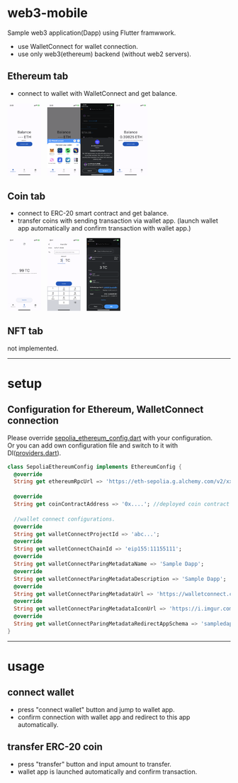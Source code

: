 # web3-mobile
Sample web3 application(Dapp) using Flutter framwwork.  
* use WalletConnect for wallet connection.
* use only web3(ethereum) backend (without web2 servers).
## Ethereum tab
* connect to wallet with WalletConnect and get balance.

<img src="img/ethereum_screen_1.PNG" width="15%">　<img src="img/ethereum_screen_2.PNG" width="15%"><img src="img/metamask_connection.PNG" width="15%"><img src="img/ethereum_screen_3.PNG" width="15%">

## Coin tab
* connect to ERC-20 smart contract and get balance.
* transfer coins with sending transaction via wallet app.
(launch wallet app automatically and confirm transaction with wallet app.)

<img src="img/coin_screen.PNG" width="15%">　<img src="img/transfer_screen.PNG" width="15%">　<img src="img/metamask_transaction.PNG" width="15%">

## NFT tab
not implemented.

---

# setup
## Configuration for Ethereum, WalletConnect connection
Please override [sepolia_ethereum_config.dart](/lib/config/sepolia_ethereum_config.dart) with your configuration.  
Or you can add own configuration file and switch to it with DI([providers.dart](/lib/di/providers.dart)).

```dart
class SepoliaEthereumConfig implements EthereumConfig {
  @override
  String get ethereumRpcUrl => 'https://eth-sepolia.g.alchemy.com/v2/xxx'; //endpoint for coin contract. (ex: alchemy endpoint).

  @override
  String get coinContractAddress => '0x....'; //deployed coin contract address.

  //wallet connect configurations.
  @override
  String get walletConnectProjectId => 'abc...';
  @override
  String get walletConnectChainId => 'eip155:11155111';
  @override
  String get walletConnectParingMetadataName => 'Sample Dapp';
  @override
  String get walletConnectParingMetadataDescription => 'Sample Dapp';
  @override
  String get walletConnectParingMetadataUrl => 'https://walletconnect.com/';
  @override
  String get walletConnectParingMetadataIconUrl => 'https://i.imgur.com/sVny9Yi.png';
  @override
  String get walletConnectParingMetadataRedirectAppSchema => 'sampledapp://';
}

```

---

# usage
## connect wallet 
* press "connect wallet" button and jump to wallet app.
* confirm connection with wallet app and redirect to this app automatically.
## transfer ERC-20 coin
* press "transfer" button and input amount to transfer.
* wallet app is launched automatically and confirm transaction. 
